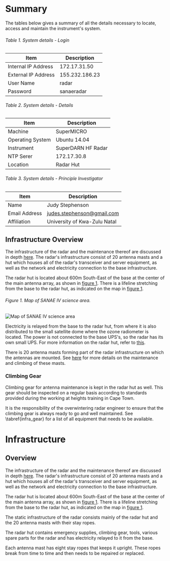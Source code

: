 # Summary
The tables below gives a summary of all the details necessary to locate, access and maintain the instrument's system.

###### Table 1. System details - Login
| Item | Description |
| ---- | ----------- |
| Internal IP Address | 172.17.31.50 |
| External IP Address | 155.232.186.23 |
| User Name | radar |
| Password | sanaeradar |

###### Table 2. System details - Details
| Item | Description |
| ---- | ----------- |
| Machine | SuperMICRO |
| Operating System | Ubuntu 14.04 |
| Instrument | SuperDARN HF Radar |
| NTP Serer | 172.17.30.8 |
| Location | Radar Hut |

###### Table 3. System details - Principle Investigator
| Item | Description |
| ---- | ----------- |
| Name | Judy Stephenson |
| Email Address | judes.stephenson@gmail.com |
| Affiliation | University of Kwa-Zulu Natal |

## Infrastructure Overview
The infrastructure of the radar and the maintenance thereof are discussed in depth [here](2_infrastructure.md). The radar's infrastructure consist of 20 antenna masts and a hut which houses all of the radar's transceiver and server equipment, as well as the network and electricity connection to the base infrastructure.

The radar hut is located about 600m South-East of the base at the center of the main antenna array, as shown in [figure 1](#figure-1-map-of-sanae-iv-science-area). There is a lifeline stretching from the base to the radar hut, as indicated on the map in [figure 1](#figure-1-map-of-sanae-iv-science-area).

###### Figure 1. Map of SANAE IV science area.
![Map of SANAE IV science area](images/introduction/map.bmp)

Electricity is relayed from the base to the radar hut, from where it is also distributed to the small satellite dome where the ozone radiometer is located. The power is not connected to the base UPS's, so the radar has its own small UPS. For more information on the radar hut, refer to [this](2_infrastructure.md#radar-hut).

There is 20 antenna masts forming part of the radar infrastructure on which the antennas are mounted. See [here](#infrastructure.md#masts) for more details on the maintenance and climbing of these masts.

### Climbing Gear
Climbing gear for antenna maintenance is kept in the radar hut as well. This gear should be inspected on a regular basis according to standards provided during the working at heights training in Cape Town.

It is the responsibility of the overwintering radar engineer to ensure that the climbing gear is always ready to go and well maintained. See \tabref{infra_gear} for a list of all equipment that needs to be available.

# Infrastructure

## Overview
The infrastructure of the radar and the maintenance thereof are discussed in depth [here](2_infrastructure.md). The radar's infrastructure consist of 20 antenna masts and a hut which houses all of the radar's transceiver and server equipment, as well as the network and electricity connection to the base infrastructure.

The radar hut is located about 600m South-East of the base at the center of the main antenna array, as shown in [figure 1](#figure-1-map-of-sanae-iv-science-area). There is a lifeline stretching from the base to the radar hut, as indicated on the map in [figure 1](#figure-1-map-of-sanae-iv-science-area).

The static infrastructure of the radar consists mainly of the radar hut and the 20 antenna masts with their stay ropes.

The radar hut contains emergency supplies, climbing gear, tools, various spare parts for the radar and has electricity relayed to it from the base.

Each antenna mast has eight stay ropes that keeps it upright. These ropes break from time to time and then needs to be repaired or replaced.